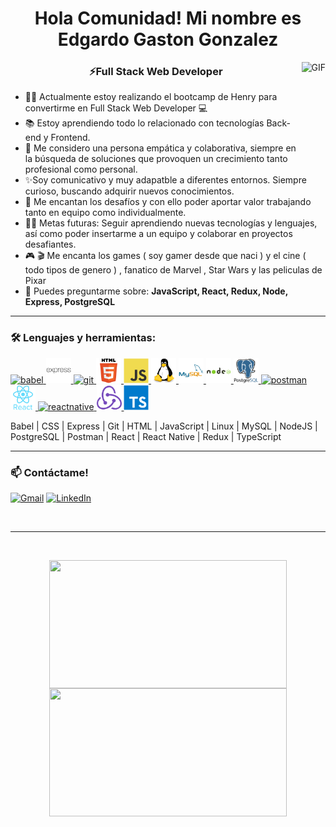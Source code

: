 <h1 align="center">Hola Comunidad! Mi nombre es Edgardo Gaston Gonzalez</h1> <p align="center"><img align="right" alt="GIF" height="160px" src="https://media.giphy.com/media/du3J3cXyzhj75IOgvA/giphy.gif" />

<h3 align="center">⚡Full Stack Web Developer</h3>



- 👨‍💻 Actualmente estoy realizando el bootcamp de Henry para convertirme en Full Stack Web Developer 💻
- 📚 Estoy aprendiendo todo lo relacionado con tecnologías Back-end y Frontend.
- 👯 Me considero una persona empática y colaborativa, siempre en la búsqueda de soluciones que provoquen un crecimiento tanto profesional como personal.
- ✨Soy comunicativo y muy adapatble a diferentes entornos. Siempre curioso, buscando adquirir nuevos conocimientos.
- 💖 Me encantan los desafíos y con ello poder aportar valor trabajando tanto en equipo como individualmente.
- 💪🏼 Metas futuras: Seguir aprendiendo nuevas tecnologías y lenguajes, así como poder insertarme a un equipo y colaborar en proyectos desafiantes.
- 🎮 🎬  Me encanta los games ( soy gamer desde que naci ) y el cine ( todo tipos de genero ) , fanatico de Marvel , Star Wars y las peliculas de Pixar 
- 💬 Puedes preguntarme sobre: **JavaScript, React, Redux, Node, Express, PostgreSQL**



---

<h3 align="left">🛠 Lenguajes y herramientas:</h3>
<p align="left"> <a href="https://babeljs.io/" target="_blank" rel="noreferrer"> <img src="https://www.vectorlogo.zone/logos/babeljs/babeljs-icon.svg" alt="babel" width="40" height="40"/> </a><a href="https://www.w3schools.com/css/" target="_blank" rel="noreferrer"> <imgsrc="https://raw.githubusercontent.com/devicons/devicon/master/icons/css3/css3-original-wordmark.svg" alt="css3" width="40" height="40"/> </a><a href="https://expressjs.com" target="_blank" rel="noreferrer"> <img src="https://raw.githubusercontent.com/devicons/devicon/master/icons/express/express-original-wordmark.svg" alt="express" width="40" height="40"/> </a> <a href="https://git-scm.com/" target="_blank" rel="noreferrer"> <img src="https://www.vectorlogo.zone/logos/git-scm/git-scm-icon.svg" alt="git" width="40" height="40"/> </a> <a href="https://www.w3.org/html/" target="_blank" rel="noreferrer"> <img src="https://raw.githubusercontent.com/devicons/devicon/master/icons/html5/html5-original-wordmark.svg" alt="html5" width="40" height="40"/> </a> <a href="https://developer.mozilla.org/en-US/docs/Web/JavaScript" target="_blank" rel="noreferrer"> <img src="https://raw.githubusercontent.com/devicons/devicon/master/icons/javascript/javascript-original.svg" alt="javascript" width="40" height="40"/> </a> <a href="https://www.linux.org/" target="_blank" rel="noreferrer"> <img src="https://raw.githubusercontent.com/devicons/devicon/master/icons/linux/linux-original.svg" alt="linux" width="40" height="40"/> </a> <a href="https://www.mysql.com/" target="_blank" rel="noreferrer"> <img src="https://raw.githubusercontent.com/devicons/devicon/master/icons/mysql/mysql-original-wordmark.svg" alt="mysql" width="40" height="40"/> </a> <a href="https://nodejs.org" target="_blank" rel="noreferrer"> <img src="https://raw.githubusercontent.com/devicons/devicon/master/icons/nodejs/nodejs-original-wordmark.svg" alt="nodejs" width="40" height="40"/> </a> <a href="https://www.postgresql.org" target="_blank" rel="noreferrer"> <img src="https://raw.githubusercontent.com/devicons/devicon/master/icons/postgresql/postgresql-original-wordmark.svg" alt="postgresql" width="40" height="40"/> </a> <a href="https://postman.com" target="_blank" rel="noreferrer"> <img src="https://www.vectorlogo.zone/logos/getpostman/getpostman-icon.svg" alt="postman" width="40" height="40"/> </a> <a href="https://reactjs.org/" target="_blank" rel="noreferrer"> <img src="https://raw.githubusercontent.com/devicons/devicon/master/icons/react/react-original-wordmark.svg" alt="react" width="40" height="40"/> </a> <a href="https://reactnative.dev/" target="_blank" rel="noreferrer"> <img src="https://reactnative.dev/img/header_logo.svg" alt="reactnative" width="40" height="40"/> </a> <a href="https://redux.js.org" target="_blank" rel="noreferrer"> <img src="https://raw.githubusercontent.com/devicons/devicon/master/icons/redux/redux-original.svg" alt="redux" width="40" height="40"/> </a> <a href="https://www.typescriptlang.org/" target="_blank" rel="noreferrer"> <img src="https://raw.githubusercontent.com/devicons/devicon/master/icons/typescript/typescript-original.svg" alt="typescript" width="40" height="40"/> </a> </p>
Babel | CSS | Express | Git | HTML | JavaScript | Linux | MySQL | NodeJS | PostgreSQL | Postman | React | React Native | Redux | TypeScript

<br>

---


### 📫 Contáctame!

[![Gmail](https://img.shields.io/badge/-GMAIL-D14836?style=for-the-badge&logo=gmail&logoColor=white)](mailto:edgardo9000@gmail.com) 
[![LinkedIn](https://img.shields.io/badge/-LINKEDIN-0077B5?style=for-the-badge&logo=linkedin&logoColor=white)](https://www.linkedin.com/in/edgardo-gaston-gonzalez)


<br>

<hr>
<br />
<p align=center>
    <a href="https://github.com/anuraghazra/github-readme-stats" title="Go to Source">
        <img height=205 width=380 align="center" src="https://github-readme-stats.vercel.app/api?username=edgardo90&show_icons=true&theme=tokyonight">
    </a>
    <a href="https://github.com/anuraghazra/github-readme-stats">
<img height=205  width=380 align="center" src="https://github-readme-stats.vercel.app/api/top-langs/?username=edgardo90&hide=c%23,powershell,java&title_color=2aa889&text_color=99d1ce&icon_color=2bbc8a&bg_color=0c1014&langs_count=8&layout=compact" />
    </a>
</p>
